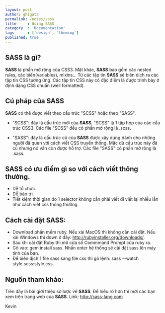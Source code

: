 ```yaml
---
layout: post
author: ghigata
permalink: /notes/sass
title     : Using SASS
category  : 'Documentation'
tags      : ['design', 'theming']
published: true
---
```


## SASS là gì?

**SASS** là phần mở rộng của CSS3. Mặt khác, **SASS** bao gồm các nested rules, các biến(variables), mixins... Từ các tập tin **SASS** sẽ biên dịch ra các tập tin CSS tương ứng. Các tập tin CSS này có đặc điểm là được trình bày ở định dạng CSS chuẩn (well formatted).

## Cú pháp của SASS

**SASS** có thể được viết theo cấu trúc "SCSS" hoặc theo "SASS".

* "SCSS": đây là cấu trúc mới của **SASS**. "SCSS" là 1 tập hợp của các cấu trúc CSS3. Các file "SCSS" đều có phần mở rộng là .scss.

* "SASS": đây là cấu trúc cũ của **SASS** được xây dựng dành cho những người đã quen với cách viết CSS truyền thống. Mặc dù cấu trúc này đã cũ nhưng nó vẫn còn được hỗ trợ. Các file "SASS" có phần mở rộng là .sass.

## SASS có ưu điểm gì so với cách viết thông thường.

* Dễ tổ chức.
* Dễ bảo trì.
* Tiết kiệm thời gian do 1 selector không cần phải viết đi viết lại nhiều lần như cách viết css thông thường.

## Cách cài đặt SASS:

* Download phần mềm ruby. Nếu xài MacOS thì không cần cài đặt. Nếu xài Windows thì down ở đây: http://rubyinstaller.org/downloads/.
* Sau khi cài đặt Ruby thì mở cửa sổ Commmand Prompt của ruby ra.
* Gõ vào: gem install sass. Nhấn enter hệ thống sẽ cài đặt sass lên máy tính của bạn.
* Để biên dịch 1 file sass sang file css thì gõ lệnh: sass --watch style.scss:style.css.

## Nguồn tham khảo:

Trên đây là bài giới thiệu sơ lược về **SASS**. Để hiểu rõ hơn thì mời các bạn xem trên trang web của **SASS**.
Link: http://sass-lang.com

Kevin
